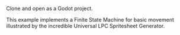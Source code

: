 Clone and open as a Godot project.

This example implements a Finite State Machine for basic movement illustrated by the incredible Universal LPC Spritesheet Generator. 

